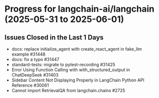 # Progress for langchain-ai/langchain (2025-05-31 to 2025-06-01)


## Issues Closed in the Last 1 Days
- docs: replace initialize_agent with create_react_agent in fake_llm example #31448
- docs: fix a typo #31447
- standard-tests: migrate to pytest-recording #31425
- Error Using Function Calling with with_structured_output in ChatDeepSeek #31403
- Sidebar Content Not Displaying Properly in LangChain Python API Reference #30061
- Cannot import RetrievalQA from langchain.chains #2725
